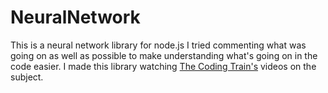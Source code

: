 # NeuralNetwork
This is a neural network library for node.js
I tried commenting what was going on as well as possible to make understanding what's going on in the code easier.
I made this library watching [The Coding Train's](https://www.youtube.com/watch?v=XJ7HLz9VYz0&list=PLRqwX-V7Uu6aCibgK1PTWWu9by6XFdCfh&index=1) videos on the subject.

